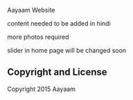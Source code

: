 Aayaam Website

content needed to be added in hindi

more photos required

slider in home page will be changed soon


## Copyright and License

Copyright 2015 Aayaam